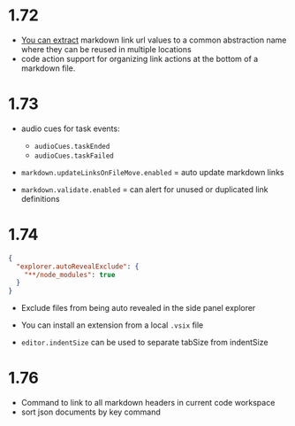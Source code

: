 # 1.72

- [You can extract](https://code.visualstudio.com/updates/v1_72#_extract-to-link-definition-for-markdown) markdown link url values to a common abstraction name where they can be reused in multiple locations
- code action support for organizing link actions at the bottom of a markdown file.

# 1.73
- audio cues for task events:
  - ```audioCues.taskEnded``` 
  - ```audioCues.taskFailed```

- ```markdown.updateLinksOnFileMove.enabled``` = auto update markdown links

- ```markdown.validate.enabled``` = can alert for unused or duplicated link definitions



# 1.74
```json
{
  "explorer.autoRevealExclude": {
    "**/node_modules": true
  }
}

```
- Exclude files from being auto revealed in the side panel explorer
- You can install an extension from a local ```.vsix``` file

- ```editor.indentSize``` can be used to separate tabSize from indentSize


# 1.76
- Command to link to all markdown headers in current code workspace
- sort json documents by key command